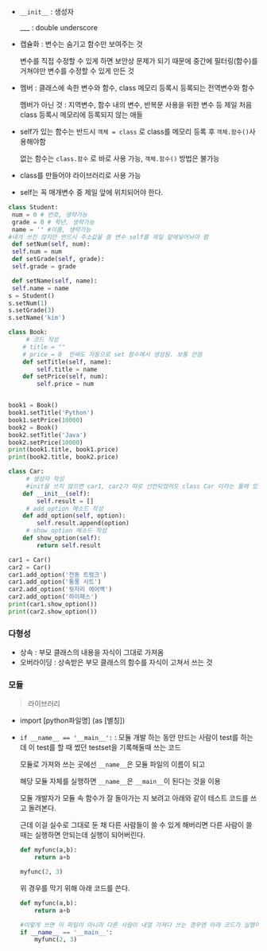 

- `__init__` : 생성자

  ___ : double underscore

- 캡슐화 : 변수는 숨기고 함수만 보여주는 것

  변수를 직접 수정할 수 있게 하면 보안상 문제가 되기 때문에 중간에 필터링(함수)를 거쳐야만 변수를 수정할 수 있게 만든 것

- 멤버 : 클래스에 속한 변수와 함수, class 메모리 등록시 등록되는 전역변수와 함수

  멤버가 아닌 것 : 지역변수, 함수 내의 변수, 반복문 사용을 위한 변수 등 제일 처음 class 등록시 메모리에 등록되지 않는 애들

- self가 있는 함수는 반드시 `객체 = class` 로 class를 메모리 등록 후 `객체.함수()`사용해야함

  없는 함수는 `class.함수` 로 바로 사용 가능,  `객체.함수()` 방법은 불가능

- class를 만들어야 라이브러리로 사용 가능

- self는 꼭 매개변수 중 제일 앞에 위치되어야 한다.

```python
class Student:
 num = 0 # 번호, 생략가능
 grade = 0 # 학년, 생략가능
 name = '' #이름, 생략가능
#내가 쓰진 않지만 반드시 주소값을 쓸 변수 self를 제일 앞에넣어놔야 함
 def setNum(self, num):
 self.num = num
 def setGrade(self, grade):
 self.grade = grade

 def setName(self, name):
 self.name = name
s = Student()
s.setNum(1)
s.setGrade(3)
s.setName('kim')
```

```python
class Book:
     # 코드 작성
    # title = ""
    # price = 0  안써도 자동으로 set 함수에서 생성됨. 보통 안씀
    def setTitle(self, name):
        self.title = name
    def setPrice(self, num):
        self.price = num


book1 = Book()
book1.setTitle('Python')
book1.setPrice(10000)
book2 = Book()
book2.setTitle('Java')
book2.setPrice(10000)
print(book1.title, book1.price)
print(book2.title, book2.price)
```

```python
class Car:
     # 생성자 작성
     #init을 쓰지 않으면 car1, car2가 따로 선언되었어도 class Car 이라는 틀에 있는 변수 1개를 둘이 공유한다. 각각 생기는 게 아님.
    def __init__(self):
        self.result = []
     # add_option 메소드 작성
    def add_option(self, option):
        self.result.append(option)
     # show_option 메소드 작성
    def show_option(self):
        return self.result

car1 = Car()
car2 = Car()
car1.add_option('전동 트렁크')
car1.add_option('통풍 시트')
car2.add_option('뒷자리 에어백')
car2.add_option('하이패스')
print(car1.show_option())
print(car2.show_option())
```



### 다형성

- 상속 : 부모 클래스의 내용을 자식이 그대로 가져옴
- 오버라이딩 : 상속받은 부모 클래스의 함수를 자식이 고쳐서 쓰는 것



### 모듈

> 라이브러리

- import [python파일명] (as [별칭])

- `if __name__ == '__main__':` : 모듈 개발 하는 동안 만드는 사람이 test를 하는데 이 test를 할 때 썼던 testset을 기록해둘때 쓰는 코드

  모듈로 가져와 쓰는 곳에선 `__name__`은 모듈 파일의 이름이 되고

  해당 모듈 자체를 실행하면 `__name__`은 `__main__`이 된다는 것을 이용

  

  모듈 개발자가 모듈 속 함수가 잘 돌아가는 지 보려고 아래와 같이 테스트 코드를 쓰고 돌려본다.

  근데 이걸 실수로 그대로 둔 채 다른 사람들이 쓸 수 있게 해버리면 다른 사람이 쓸 때는 실행하면 안되는데 실행이 되어버린다. 

  ```python
  def myfunc(a,b):
      return a+b
  
  myfunc(2, 3)
  ```

  위 경우를 막기 위해 아래 코드를 쓴다.

  ```python
  def myfunc(a,b):
      return a+b
  
  #이렇게 쓰면 이 파일이 아니라 다른 사람이 내껄 가져다 쓰는 경우엔 아래 코드가 실행이 안된다.
  if __name__ == '__main__':
      myfunc(2, 3)
  ```

  